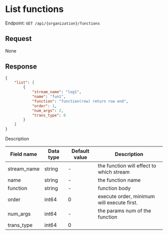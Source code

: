 # List functions

Endpoint: `GET /api/{organization}/functions`

## Request

None

## Response

```json
{
	"list": [
		{
			"stream_name": "log1",
			"name": "fun1",
			"function": "function(row) return row end",
			"order": 1,
			"num_args": 2,
			"trans_type": 0
		}
	]
}
```

Description

| Field name | Data type | Default value | Description |
|------------|-----------|---------------|-------------|
| stream_name | string   | -             | the function will effect to which stream |
| name       | string    | -             | the function name |
| function   | string    | -             | function body |
| order      | int64     | 0             | execute order, minimum will execute first. |
| num_args   | int64     | -             | the params num of the function |
| trans_type | int64     | 0             |  |
